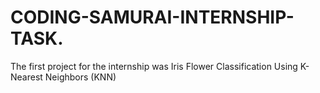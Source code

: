 # CODING-SAMURAI-INTERNSHIP-TASK.

The first project for the internship was Iris Flower Classification Using K-Nearest Neighbors (KNN)
